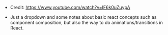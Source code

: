 -   Credit: https://www.youtube.com/watch?v=IF6k0uZuypA

*   Just a dropdown and some notes about basic react concepts such
    as component composition, but also the way to do animations/transitions
    in React.
